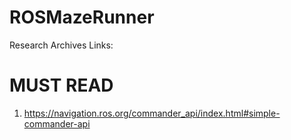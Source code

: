 # ROSMazeRunner


Research Archives Links:

# MUST READ
1. https://navigation.ros.org/commander_api/index.html#simple-commander-api

